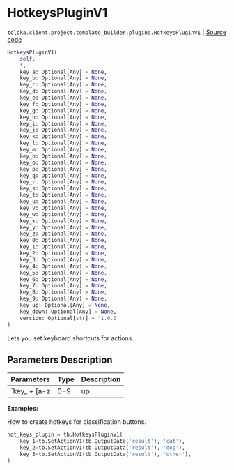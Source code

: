 # HotkeysPluginV1
`toloka.client.project.template_builder.plugins.HotkeysPluginV1` | [Source code](https://github.com/Toloka/toloka-kit/blob/v0.1.25/src/client/project/template_builder/plugins.py#L79)

```python
HotkeysPluginV1(
    self,
    *,
    key_a: Optional[Any] = None,
    key_b: Optional[Any] = None,
    key_c: Optional[Any] = None,
    key_d: Optional[Any] = None,
    key_e: Optional[Any] = None,
    key_f: Optional[Any] = None,
    key_g: Optional[Any] = None,
    key_h: Optional[Any] = None,
    key_i: Optional[Any] = None,
    key_j: Optional[Any] = None,
    key_k: Optional[Any] = None,
    key_l: Optional[Any] = None,
    key_m: Optional[Any] = None,
    key_n: Optional[Any] = None,
    key_o: Optional[Any] = None,
    key_p: Optional[Any] = None,
    key_q: Optional[Any] = None,
    key_r: Optional[Any] = None,
    key_s: Optional[Any] = None,
    key_t: Optional[Any] = None,
    key_u: Optional[Any] = None,
    key_v: Optional[Any] = None,
    key_w: Optional[Any] = None,
    key_x: Optional[Any] = None,
    key_y: Optional[Any] = None,
    key_z: Optional[Any] = None,
    key_0: Optional[Any] = None,
    key_1: Optional[Any] = None,
    key_2: Optional[Any] = None,
    key_3: Optional[Any] = None,
    key_4: Optional[Any] = None,
    key_5: Optional[Any] = None,
    key_6: Optional[Any] = None,
    key_7: Optional[Any] = None,
    key_8: Optional[Any] = None,
    key_9: Optional[Any] = None,
    key_up: Optional[Any] = None,
    key_down: Optional[Any] = None,
    version: Optional[str] = '1.0.0'
)
```

Lets you set keyboard shortcuts for actions.

## Parameters Description

| Parameters | Type | Description |
| :----------| :----| :-----------|
`key_ + [a-z|0-9|up|down]`|**-**|<p>An action that is triggered when you press the specified keyboard key. The keyboard shortcut is set in the key, and the action is specified in the value</p>

**Examples:**

How to create hotkeys for classification buttons.

```python
hot_keys_plugin = tb.HotkeysPluginV1(
    key_1=tb.SetActionV1(tb.OutputData('result'), 'cat'),
    key_2=tb.SetActionV1(tb.OutputData('result'), 'dog'),
    key_3=tb.SetActionV1(tb.OutputData('result'), 'other'),
)
```
